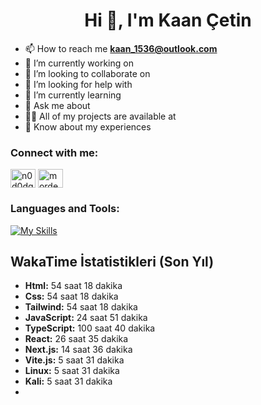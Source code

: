 <h1 align="center">Hi 👋, I'm Kaan Çetin</h1>



- 📫 How to reach me **kaan_1536@outlook.com**
- 🔭 I’m currently working on
- 👯 I’m looking to collaborate on
- 🤝 I’m looking for help with
- 🌱 I’m currently learning
- 💬 Ask me about
- 👨‍💻 All of my projects are available at
- 📄 Know about my experiences


<h3 align="left">Connect with me:</h3>
<p align="left">
<a href="https://twitter.com/n0d0dg3" target="blank"><img align="center" src="https://raw.githubusercontent.com/rahuldkjain/github-profile-readme-generator/master/src/images/icons/Social/twitter.svg" alt="n0d0dg3" height="30" width="40" /></a>
<a href="https://instagram.com/mordecai.by" target="blank"><img align="center" src="https://raw.githubusercontent.com/rahuldkjain/github-profile-readme-generator/master/src/images/icons/Social/instagram.svg" alt="mordecai.by" height="30" width="40" /></a>
</p>

<h3 align="left">Languages and Tools:</h3>

[![My Skills](https://skillicons.dev/icons?i=html,css,tailwind,javascript,typescript,react,next,git,kali,linux,postman,firebase,npm,vite)](https://skillicons.dev)


## WakaTime İstatistikleri (Son Yıl)

- **Html:** 54 saat 18 dakika
- **Css:** 54 saat 18 dakika
- **Tailwind:** 54 saat 18 dakika
- **JavaScript:** 24 saat 51 dakika
- **TypeScript:** 100 saat 40 dakika
- **React:** 26 saat 35 dakika
- **Next.js:** 14 saat 36 dakika
- **Vite.js:** 5 saat 31 dakika
- **Linux:** 5 saat 31 dakika
- **Kali:** 5 saat 31 dakika
- 
